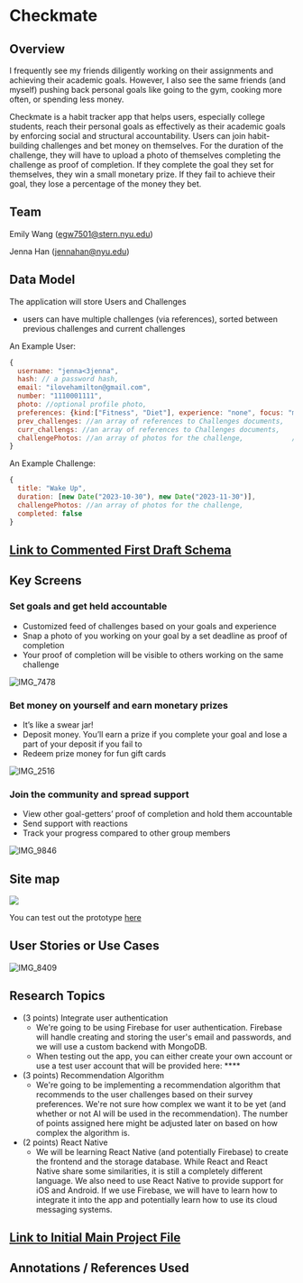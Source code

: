 # Checkmate

## Overview
I frequently see my friends diligently working on their assignments and achieving their academic goals. However, I also see the same friends (and myself) pushing back personal goals like going to the gym, cooking more often, or spending less money.

Checkmate is a habit tracker app that helps users, especially college students, reach their personal goals as effectively as their academic goals by enforcing social and structural accountability. Users can join habit-building challenges and bet money on themselves. For the duration of the challenge, they will have to upload a photo of themselves completing the challenge as proof of completion. If they complete the goal they set for themselves, they win a small monetary prize. If they fail to achieve their goal, they lose a percentage of the money they bet.

## Team
Emily Wang (egw7501@stern.nyu.edu)

Jenna Han (jennahan@nyu.edu)

## Data Model
The application will store Users and Challenges

* users can have multiple challenges (via references), sorted between previous challenges and current challenges

An Example User:

```javascript
{
  username: "jenna<3jenna",
  hash: // a password hash,
  email: "ilovehamilton@gmail.com",
  number: "1110001111",
  photo: //optional profile photo,
  preferences: {kind:["Fitness", "Diet"], experience: "none", focus: "motivation"},
  prev_challenges: //an array of references to Challenges documents,
  curr_challengs: //an array of references to Challenges documents,
  challengePhotos: //an array of photos for the challenge,            //check this with professor
}
```

An Example Challenge:

```javascript
{
  title: "Wake Up",
  duration: [new Date("2023-10-30"), new Date("2023-11-30")],
  challengePhotos: //an array of photos for the challenge,
  completed: false
}
```

## [Link to Commented First Draft Schema](db.mjs) 

## Key Screens

### Set goals and get held accountable
- Customized feed of challenges based on your goals and experience
- Snap a photo of you working on your goal by a set deadline as proof of completion
- Your proof of completion will be visible to others working on the same challenge

![IMG_7478](https://github.com/millycakes/final-project/assets/62906996/36104a93-ed9c-494f-9b76-1390f7520df1)


### Bet money on yourself and earn monetary prizes
- It’s like a swear jar!
- Deposit money. You’ll earn a prize if you complete your goal and lose a part of your deposit if you fail to
- Redeem prize money for fun gift cards

![IMG_2516](https://github.com/millycakes/final-project/assets/62906996/4e72b05f-b9fa-4375-9e7d-82ab05abf23f)


### Join the community and spread support
- View other goal-getters’ proof of completion and hold them accountable
- Send support with reactions
- Track your progress compared to other group members

![IMG_9846](https://github.com/millycakes/final-project/assets/62906996/b54aac93-c026-432a-877f-abcb3c2c99d8)


## Site map

<img src="https://github.com/millycakes/final-project/assets/62906996/71bd8d0d-0b87-406f-b7ce-f67facdaa9b3">

You can test out the prototype [here](https://www.figma.com/proto/895qnnItxZDRUSWQtnc2pR/CheckMate?page-id=340%3A5213&type=design&node-id=388-4889&viewport=401%2C-2535%2C0.51&t=I7VivEIM5ZO5Hf6y-1&scaling=scale-down&starting-point-node-id=388%3A4889&mode=design)

## User Stories or Use Cases

![IMG_8409](https://github.com/millycakes/final-project/assets/62906996/bf1097c9-ce58-4398-b30c-ab24097203d6)

## Research Topics

* (3 points) Integrate user authentication
    * We're going to be using Firebase for user authentication. Firebase will handle creating and storing the user's email and passwords, and we will use a custom backend with MongoDB.
    * When testing out the app, you can either create your own account or use a test user account that will be provided here: ****
* (3 points) Recommendation Algorithm
    * We're going to be implementing a recommendation algorithm that recommends to the user challenges based on their survey preferences. We're not sure how complex we want it to be yet (and whether or not AI will be used in the recommendation). The number of points assigned here might be adjusted later on based on how complex the algorithm is.
* (2 points) React Native
    * We will be learning React Native (and potentially Firebase) to create the frontend and the storage database. While React and React Native share some similarities, it is still a completely different language. We also need to use React Native to provide support for iOS and Android. If we use Firebase, we will have to learn how to integrate it into the app and potentially learn how to use its cloud messaging systems.

## [Link to Initial Main Project File](app.mjs) 

## Annotations / References Used

